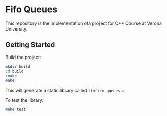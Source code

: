 # Fifo Queues #

This repository is the implementation ofa project 
for C++ Course at Verona University.

## Getting Started ##
Build the project:

```bash
mkdir build
cd build
cmake ..
make
```

This will generate a static library called `libfifo_queues.a`.

To test the library:
```bash
make test
```